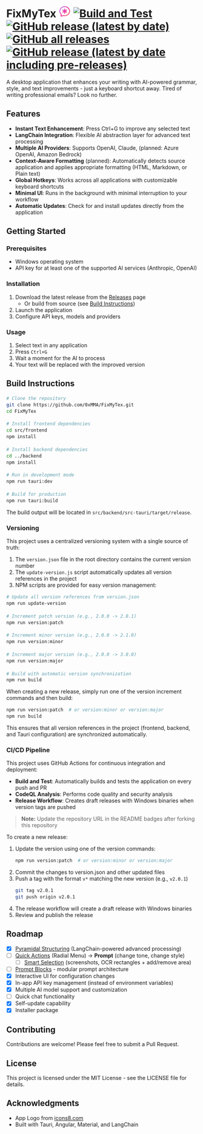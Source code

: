 # FixMyTex ![icon](./src/backend/src-tauri/icons/icons8-mutig-ai-32.png) [![Build and Test](https://github.com/0xMMA/FixMyTex/actions/workflows/build-and-test.yml/badge.svg)](https://github.com/0xMMA/FixMyTex/actions/workflows/build-and-test.yml) [![GitHub release (latest by date)](https://img.shields.io/github/v/release/0xMMA/FixMyTex)](https://github.com/0xMMA/FixMyTex/releases) [![GitHub all releases](https://img.shields.io/github/downloads/0xMMA/FixMyTex/total)](https://github.com/0xMMA/FixMyTex/releases) [![GitHub release (latest by date including pre-releases)](https://img.shields.io/github/v/release/0xMMA/FixMyTex?include_prereleases&label=pre-release)](https://github.com/0xMMA/FixMyTex/releases)

A desktop application that enhances your writing with AI-powered grammar, style, and text improvements - just a keyboard shortcut away.
Tired of writing professional emails? Look no further.

## Features

- **Instant Text Enhancement**: Press Ctrl+G to improve any selected text
- **LangChain Integration**: Flexible AI abstraction layer for advanced text processing
- **Multiple AI Providers**: Supports OpenAI, Claude, (planned: Azure OpenAI, Amazon Bedrock)
- **Context-Aware Formatting** (planned): Automatically detects source application and applies appropriate formatting (HTML, Markdown, or Plain text)
- **Global Hotkeys**: Works across all applications with customizable keyboard shortcuts
- **Minimal UI**: Runs in the background with minimal interruption to your workflow
- **Automatic Updates**: Check for and install updates directly from the application

## Getting Started

### Prerequisites
- Windows operating system
- API key for at least one of the supported AI services (Anthropic, OpenAI)

### Installation

1. Download the latest release from the [Releases](https://github.com/0xMMA/FixMyTex/releases) page
   - Or build from source (see [Build Instructions](#build-instructions))
2. Launch the application 
3. Configure API keys, models and providers

### Usage

1. Select text in any application
2. Press `Ctrl+G` 
3. Wait a moment for the AI to process
4. Your text will be replaced with the improved version

## Build Instructions

```bash
# Clone the repository
git clone https://github.com/0xMMA/FixMyTex.git
cd FixMyTex

# Install frontend dependencies
cd src/frontend
npm install

# Install backend dependencies
cd ../backend
npm install

# Run in development mode
npm run tauri:dev

# Build for production
npm run tauri:build
```

The build output will be located in `src/backend/src-tauri/target/release`.

### Versioning

This project uses a centralized versioning system with a single source of truth:

1. The `version.json` file in the root directory contains the current version number
2. The `update-version.js` script automatically updates all version references in the project
3. NPM scripts are provided for easy version management:

```bash
# Update all version references from version.json
npm run update-version

# Increment patch version (e.g., 2.0.0 -> 2.0.1)
npm run version:patch

# Increment minor version (e.g., 2.0.0 -> 2.1.0)
npm run version:minor

# Increment major version (e.g., 2.0.0 -> 3.0.0)
npm run version:major

# Build with automatic version synchronization
npm run build
```

When creating a new release, simply run one of the version increment commands and then build:

```bash
npm run version:patch  # or version:minor or version:major
npm run build
```

This ensures that all version references in the project (frontend, backend, and Tauri configuration) are synchronized automatically.

### CI/CD Pipeline

This project uses GitHub Actions for continuous integration and deployment:

- **Build and Test**: Automatically builds and tests the application on every push and PR
- **CodeQL Analysis**: Performs code quality and security analysis
- **Release Workflow**: Creates draft releases with Windows binaries when version tags are pushed

> **Note:** Update the repository URL in the README badges after forking this repository

To create a new release:
1. Update the version using one of the version commands:
   ```bash
   npm run version:patch  # or version:minor or version:major
   ```
2. Commit the changes to version.json and other updated files
3. Push a tag with the format `v*` matching the new version (e.g., `v2.0.1`)
   ```bash
   git tag v2.0.1
   git push origin v2.0.1
   ```
4. The release workflow will create a draft release with Windows binaries
5. Review and publish the release

## Roadmap

- [X] [Pyramidal Structuring](docs/feature%20pyradmidal%20structuring.md) (LangChain-powered advanced processing)
- [ ] [Quick Actions](docs/feature%20quick%20actions.md) (Radial Menu) -> **Prompt** (change tone, change style)
  - [ ] [Smart Selection](docs/feature%20smart%20selection.md) (screenshots, OCR rectangles + add/remove area)
- [ ] [Prompt Blocks](docs/prompt%20blocks.md) - modular prompt architecture
- [X] Interactive UI for configuration changes
- [X] In-app API key management (instead of environment variables)
- [X] Multiple AI model support and customization
- [ ] Quick chat functionality
- [X] Self-update capability
- [X] Installer package

## Contributing

Contributions are welcome! Please feel free to submit a Pull Request.

## License

This project is licensed under the MIT License - see the LICENSE file for details.

## Acknowledgments

- App Logo from [icons8.com](https://icons8.com)
- Built with Tauri, Angular, Material, and LangChain

